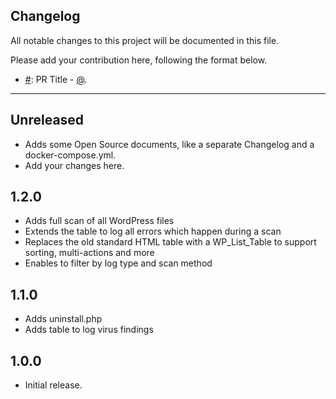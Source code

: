 ## Changelog

All notable changes to this project will be documented in this file.

Please add your contribution here, following the format below.

* [#<PR-NUMBER>](https://github.com/wieczo/wieczo-clamav/pull/<PR-NUMBER>): PR Title - [@<github-username>](https://github.com/<github-username>).

---

## Unreleased

* Adds some Open Source documents, like a separate Changelog and a docker-compose.yml.
* Add your changes here.

## 1.2.0
  * Adds full scan of all WordPress files
  * Extends the table to log all errors which happen during a scan
  * Replaces the old standard HTML table with a WP_List_Table to support sorting, multi-actions and more
  * Enables to filter by log type and scan method

## 1.1.0
  * Adds uninstall.php
  * Adds table to log virus findings

## 1.0.0 

* Initial release.

